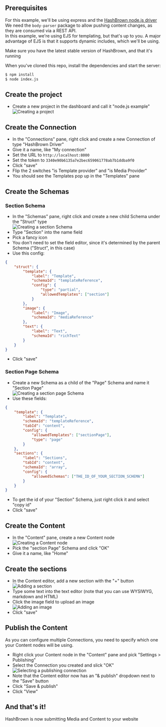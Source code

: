 ## Prerequisites
For this example, we'll be using express and the [HashBrown node.js driver](https://github.com/Putaitu/hashbrown-node-driver)
We need the `body-parser` package to allow pushing content changes, as they are consumed via a REST API.  
In this example, we're using EJS for templating, but that's up to you. 
A major advantage of EJS is that it supports dynamic includes, which we'll be using.

Make sure you have the latest stable version of HashBrown, and that it's running

When you've cloned this repo, install the dependencies and start the server:
```bash
$ npm install
$ node index.js
```

## Create the project
- Create a new project in the dashboard and call it "node.js example"  
![Creating a project](_readme/create-project.png)

## Create the Connection
- In the "Connections" pane, right click and create a new Connection of type "HashBrown Driver"
- Give it a name, like "My connection"
- Set the URL to `http://localhost:8000`
- Set the token to `3340e90b6135a7e2bec659061778ab7b1ddba9f0`
- Click "save"
- Flip the 2 switches "is Template provider" and "is Media Provider"
- You should see the Templates pop up in the "Templates" pane

## Create the Schemas
### Section Schema
- In the "Schemas" pane, right click and create a new child Schema under the "Struct" type  
![Creating a section Schema](_readme/create-section-schema.png)
- Type "Section" into the name field
- Pick a fancy icon
- You don't need to set the field editor, since it's determined by the parent Schema ("Struct", in this case)
- Use this config:
```json
{
    "struct": {
        "template": {
            "label": "Template",
            "schemaId": "templateReference",
            "config": {
                "type": "partial",
                "allowedTemplates": ["section"]
            }
        },
        "image": {
            "label": "Image",
            "schemaId": "mediaReference"
        },
        "text": {
            "label": "Text",
            "schemaId": "richText"
        }
    }
}
```
- Click "save"

### Section Page Schema
- Create a new Schema as a child of the "Page" Schema and name it "Section Page"  
![Creating a section page Schema](_readme/create-section-page-schema.png)
- Use these fields:
```json
{
    "template": {
        "label": "Template",
        "schemaId": "templateReference",
        "tabId": "content",
        "config": {
            "allowedTemplates": ["sectionPage"],
            "type": "page"
        }
    },
    "sections": {
        "label": "Sections",
        "tabId": "content",
        "schemaId": "array",
        "config": {
            "allowedSchemas": ["THE_ID_OF_YOUR_SECTION_SCHEMA"]
        }
    }
}
```
- To get the id of your "Section" Schema, just right click it and select "copy id"
- Click "save"

## Create the Content
- In the "Content" pane, create a new Content node  
![Creating a Content node](_readme/create-content.png)
- Pick the "section Page" Schema and click "OK"
- Give it a name, like "Home"

## Create the sections
- In the Content editor, add a new section with the "+" button  
![Adding a section](_readme/add-section.png)
- Type some text into the text editor (note that you can use WYSIWYG, markdown and HTML)
- Click the image field to upload an image  
![Adding an image](_readme/add-image.png)
- Click "save"

## Publish the Content
As you can configure multiple Connections, you need to specify which one your Content nodes will be using.
- Right click your Content node in the "Content" pane and pick "Settings > Publishing"
- Select the Connection you created and slick "OK"  
![Selecting a publishing connection](_readme/select-connection.png)
- Note that the Content editor now has an "& publish" dropdown next to the "Save" button
- Click "Save & publish"
- Click "View"

## And that's it!
HashBrown is now submitting Media and Content to your website
